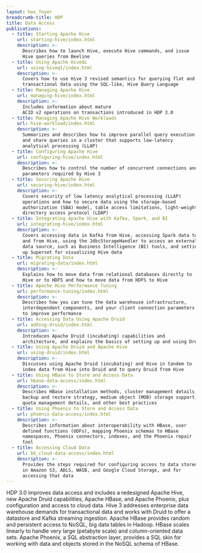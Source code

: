```yaml
---
layout: hwx_foyer
breadcrumb-title: HDP
title: Data Access
publications:
  - title: Starting Apache Hive
    url: starting-hive/index.html
    description: >-
      Describes how to launch Hive, execute Hive commands, and issue
      Hive queries from Beeline
  - title: Using Apache HiveQL
    url: using-hiveql/index.html
    description: >-
      Covers how to use Hive 3 revised semantics for querying flat and
      transactional data using the SQL-like, Hive Query Language
  - title: Managing Apache Hive
    url: managing-hive/index.html
    description: >-
      Includes information about mature
      ACID v2 operations on transactions introduced in HDP 3.0
  - title: Managing Apache Hive Workloads
    url: hive-workload/index.html
    description: >-
      Summarizes and describes how to improve parallel query execution
      and share queries in a cluster that supports low-latency
      analytical processing (LLAP)
  - title: Configuring Apache Hive
    url: configuring-hive/index.html
    description: >-
      Describes how to control the number of concurrent connections and
      parameters required by Hive 3
  - title: Securing Apache Hive
    url: securing-hive/index.html
    description: >-
      Covers security of low latency analytical processing (LLAP)
      operations and how to secure data using the storage-based
      authorization (SBA) model, table access limitations, light-weight
      directory access protocol (LDAP)
  - title: Integrating Apache Hive with Kafka, Spark, and BI
    url: integrating-hive/index.html
    description: >-
      Covers accessing data in Kafka from Hive, accessing Spark data to
      and from Hive, using the JdbcStorageHandler to access an external
      data source, such as Business Intelligence (BI) tools, and setting
      up Superset for visualizing Hive data
  - title: Migrating Data
    url: migrating-data/index.html
    description: >-
      Explains how to move data from relational databases directly to
      Hive or to HDFS and how to move data from HDFS to Hive
  - title: Apache Hive Performance Tuning
    url: performance-tuning/index.html
    description: >-
      Describes how you can tune the data warehouse infrastructure,
      interdependent components, and your client connection parameters
      to improve performance
  - title: Accessing Data Using Apache Druid
    url: adding-druid/index.html
    description: >-
      Introduces Apache Druid (incubating) capabilities and
      architecture, and explains the basics of setting up and using Druid
  - title: Using Apache Druid and Apache Hive
    url: using-druid/index.html
    description: >-
      Discusses using Apache Druid (incubating) and Hive in tandem to
      index data from Hive into Druid and to query Druid from Hive
  - title: Using HBase to Store and Access Data
    url: hbase-data-access/index.html
    description: >-
      Describes HBase installation methods, cluster management details,
      backup and restore strategy, medium object (MOB) storage support,
      quota management details, and other best practices
  - title: Using Phoenix to Store and Access Data
    url: phoenix-data-access/index.html
    description: >-
      Describes information about interoperability with HBase, user
      defined functions (UDFs), mapping Phoenix schemas to HBase
      namespaces, Phoenix connectors, indexes, and the Phoenix repair
      tool
  - title: Accessing Cloud Data
    url: bk_cloud-data-access/index.html
    description: >-
      Provides the steps required for configuring access to data stored
      in Amazon S3, ADLS, WASB, and Google Cloud Storage, and for
      accessing that data
---
```


HDP 3.0 improves data access and includes a redesigned Apache Hive, new
Apache Druid capabilities, Apache HBase, and Apache Phoenix, plus
configuration and access to cloud data. Hive 3 addresses enterprise data
warehouse demands for transactional data and works with Druid to offer a
datastore and Kafka streaming ingestion. Apache HBase provides random
and persistent access to NoSQL, big data tables in Hadoop. HBase scales
linearly to handle very large (petabyte scale) and column-oriented data
sets. Apache Phoenix, a SQL abstraction layer, provides a SQL skin for
working with data and objects stored in the NoSQL schema of HBase.
